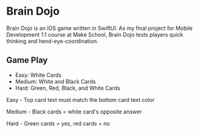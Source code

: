 # Brain Dojo

Brain Dojo is an IOS game written in SwiftUI. As my final project for Mobile Development 1.1 course at Make School, Brain Dojo tests players quick thinking and hend-eye-coordination. 

## Game Play

* Easy: White Cards
* Medium: White and Black Cards
* Hard: Green, Red, Black, and White Cards

Easy - Top card text must match the bottom card text color

Medium - Black cards = white card's opposite answer

Hard - Green cards = yes, red cards = no
